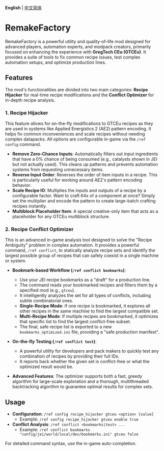 <div >

**English** | [中文简体](./readme_zh_cn.md) 

</div>

# RemakeFactory

RemakeFactory is a powerful utility and quality-of-life mod designed for advanced players, automation experts, and modpack creators, primarily focused on enhancing the experience with **GregTech CEu (GTCEu)**. It provides a suite of tools to fix common recipe issues, test complex automation setups, and optimize production lines.

## Features

The mod's functionalities are divided into two main categories: **Recipe Hijacker** for real-time recipe modifications and the **Conflict Optimizer** for in-depth recipe analysis.

### 1. Recipe Hijacker

This feature allows for on-the-fly modifications to GTCEu recipes as they are used in systems like Applied Energistics 2 (AE2) pattern encoding. It helps fix common inconveniences and scale recipes without needing complex datapacks. All options are configurable in-game via the `/ref config` command.

*   **Remove Zero-Chance Inputs**: Automatically filters out input ingredients that have a 0% chance of being consumed (e.g., catalysts shown in JEI but not actually used). This cleans up patterns and prevents automation systems from requesting unnecessary items.
*   **Reverse Input Order**: Reverses the order of item inputs in a recipe. This is particularly useful for working around AE2's pattern encoding behavior.
*   **Scale Recipe IO**: Multiplies the inputs and outputs of a recipe by a configurable factor. Want to craft 64x of a component at once? Simply set the multiplier and encode the pattern to create large-batch crafting recipes instantly.
*   **Multiblock Placeholder Item**: A special creative-only item that acts as a placeholder for any GTCEu multiblock structure.

### 2. Recipe Conflict Optimizer

This is an advanced in-game analysis tool designed to solve the "Recipe Ambiguity" problem in complex automation. It provides a powerful command, `/ref conflict`, to statically analyze recipe sets and identify the largest possible group of recipes that can safely coexist in a single machine or system.

*   **Bookmark-based Workflow (`/ref conflict bookmarks`)**:
    *   Use your JEI recipe bookmarks as a "draft" for a production line.
    *   The command reads your bookmarked recipes and filters them by a specified mod (e.g., `gtceu`).
    *   It intelligently analyzes the set for all types of conflicts, including subtle combinatorial ones.
    *   **Single-Recipe Mode**: If one recipe is bookmarked, it explores all other recipes in the same machine to find the largest compatible set.
    *   **Multi-Recipe Mode**: If multiple recipes are bookmarked, it optimizes that specific list to find the largest conflict-free subset.
    *   The final, safe recipe list is exported to a new `bookmarks_optimized.ini` file, providing a "safe production manifest".

*   **On-the-fly Testing (`/ref conflict test`)**:
    *   A powerful utility for developers and pack makers to quickly test any combination of recipes by providing their full IDs.
    *   It reports back whether the given set is conflict-free or what the optimized result would be.

*   **Advanced Features**: The optimizer supports both a fast, greedy algorithm for large-scale exploration and a thorough, multithreaded backtracking algorithm to guarantee optimal results for complex sets.

## Usage


*   **Configuration**: `/ref config recipe_hijacker gtceu <option> [value]`
    *   Example: `/ref config recipe_hijacker gtceu enable true`
*   **Conflict Analysis**: `/ref conflict <bookmarks|test> ...`
    *   Example: `/ref conflict bookmarks "config/jei/world/local/dev/bookmarks.ini" gtceu false`

For detailed command syntax, use the in-game auto-completion.
